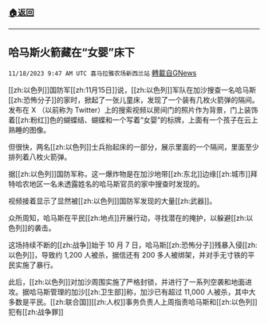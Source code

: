 ###  [:house:返回](README.md)
---


## 哈马斯火箭藏在“女婴”床下
`11/18/2023 9:47 AM UTC 喜马拉雅农场新西兰站` [轉載自GNews](https://gnews.org/articles/1991045)

[[zh:以色列]]国防军[[zh:11月15日]]说，[[zh:以色列]]军队在加沙搜查一名哈马斯[[zh:恐怖分子]]的家时，掀起了一张儿童床，发现了一个装有几枚火箭弹的隔间。发布在 X （以前称为 Twitter）上的搜索视频以房间门的照片作为背景，门上装饰着[[zh:粉红]]色的蝴蝶结、蝴蝶和一个写着“女婴”的标牌，上面有一个孩子在云上熟睡的图像。 

  

  

但很快，两名[[zh:以色列]]士兵抬起床的一部分，展示里面的一个隔间，里面至少排列着八枚火箭弹。 

  

  

据[[zh:以色列]]国防军称，这一爆炸物是在加沙地带[[zh:东北]]边缘[[zh:城市]]拜特哈农地区一名未透露姓名的哈马斯官员的家中搜查时发现的。 

  

  

视频接着显示了显然被[[zh:以色列]]国防军发现的大量[[zh:武器]]。 

  

  

众所周知，哈马斯在平民[[zh:地点]]开展行动，寻找潜在的掩护，以躲避[[zh:以色列]]的袭击。 

  

  

这场持续不断的[[zh:战争]]始于 10 月 7 日，哈马斯[[zh:恐怖分子]]残暴入侵[[zh:以色列]]，导致约 1,200 人被杀，据信还有 200 多人被绑架，并对手无寸铁的平民实施了暴行。 

  

  

此后，[[zh:以色列]]对加沙周围实施了严格封锁，并进行了一系列空袭和地面进攻。据哈马斯管理的加沙[[zh:卫生部]]称，加沙已有超过 11,000 人被杀，其中大多数是平民。[[zh:联合国]][[zh:人权]]事务负责人上周指责哈马斯和[[zh:以色列]]犯有[[zh:战争罪]]
